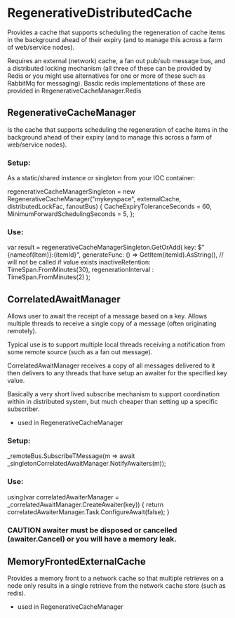 # RegenerativeDistributedCache

Provides a cache that supports scheduling the regeneration of cache items in the background ahead
of their expiry (and to manage this across a farm of web/service nodes).

Requires an external (network) cache, a fan out pub/sub message bus, and a distributed locking
mechanism (all three of these can be provided by Redis or you might use alternatives for one or
more of these such as RabbitMq for messaging). Basdic redis implementations of these are provided
in RegenerativeCacheManager.Redis


## RegenerativeCacheManager

Is the cache that supports scheduling the regeneration of cache items in the background ahead
of their expiry (and to manage this across a farm of web/service nodes).

### Setup:

As a static/shared instance or singleton from your IOC container:

  regenerativeCacheManagerSingleton = new RegenerativeCacheManager("mykeyspace", externalCache, distributedLockFac, fanoutBus)
  {
  	CacheExpiryToleranceSeconds = 60,
  	MinimumForwardSchedulingSeconds = 5,
  };

### Use:

  var result = regenerativeCacheManagerSingleton.GetOrAdd(
  	key: $"{nameof(Item)}:{itemId}", 
  	generateFunc: () => GetItem(itemId).AsString(), // will not be called if value exists
  	inactiveRetention: TimeSpan.FromMinutes(30),
  	regenerationInterval : TimeSpan.FromMinutes(2)
  );

## CorrelatedAwaitManager

Allows user to await the receipt of a message based on a key. Allows multiple threads to receive a
single copy of a message (often originating remotely).

Typical use is to support multiple local threads receiving a notification from some remote source
(such as a fan out message).

CorrelatedAwaitManager receives a copy of all messages delivered to it then delivers to any threads that have setup
an awaiter for the specified key value.

Basically a very short lived subscribe mechanism to support coordination within in distributed system,
but much cheaper than setting up a specific subscriber.

* used in RegenerativeCacheManager

### Setup:

  _remoteBus.SubscribeTMessage(m => await _singletonCorrelatedAwaitManager.NotifyAwaiters(m));

### Use:

  using(var correlatedAwaiterManager = _correlatedAwaitManager.CreateAwaiter(key))
  {
      return correlatedAwaiterManager.Task.ConfigureAwait(false);
  }

### CAUTION awaiter must be disposed or cancelled (awaiter.Cancel) or you will have a memory leak.

## MemoryFrontedExternalCache

Provides a memory front to a network cache so that multiple retrieves on a node only results in a
single retrieve from the network cache store (such as redis).

* used in RegenerativeCacheManager